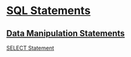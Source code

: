 # [SQL Statements](https://dev.mysql.com/doc/refman/8.0/en/sql-statements.html)

## [Data Manipulation Statements](https://dev.mysql.com/doc/refman/8.0/en/sql-data-manipulation-statements.html)

[SELECT Statement](https://dev.mysql.com/doc/refman/8.0/en/select.html)
